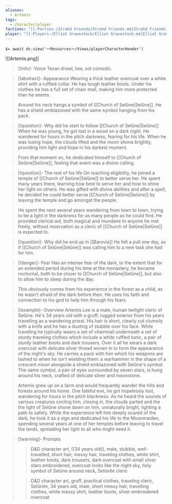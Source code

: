 ```yaml
---
aliases:
  - Artemis
tags:
  - character/player
factions: "[[-Parties-/Strahd Friends/Strahd Friends.md|Strahd Friends]]"
player: "[[-Players-/Elliot Gravestock/Elliot Gravestock.md|Elliot Gravestock]]"
---
```


`$= await dv.view('一Resources一/Views/playerCharacterHeader')`

![[Artemis.png]]

> [!info]- Voice
> Texan drawl, low, *not comedic*.

> [!abstract]- Appearance
> Wearing a thick leather overcoat over a white shirt with a ruffled collar. He has tough leather boots. Under his clothes he has a full set of chain mail, making him more protected than he seems.
> 
> Around his neck hangs a symbol of [[Church of Selûne|Selûne]]. He has a shield emblazoned with the same symbol hanging from his pack.

> [!question]- Why did he start to follow [[Church of Selûne|Selûne]]
> When he was young, he got lost in a wood on a dark night. He wandered for hours in the pitch darkness, fearing for his life. When he was losing hope, the clouds lifted and the moon shone brightly, providing him light and hope in his darkest moment.
> 
> From that moment on, he dedicated himself to [[Church of Selûne|Selûne]], feeling that event was a divine calling.

> [!question]- The rest of his life
> On reaching eligibility, he joined a temple of [[Church of Selûne|Selûne]] to better serve her. He spent many years there, learning how best to serve her and how to shine her light on others. He was gifted with divine abilities and after a spell, he decided he could better serve [[Church of Selûne|Selûne]] by leaving the temple and go amongst the people.
> 
> He spent the next several years wandering from town to town, trying to be a light in the darkness for as many people as he could find. He provided clerical aid, both magical and mundane to anyone he met freely, without reservation as a cleric of [[Church of Selûne|Selûne]] is expected to.

> [!question]- Why did he end up in [[Barovia]]
> He felt a pull one day, as if [[Church of Selûne|Selûne]] was calling him to a new task she had for him.

> [!danger]- Fear
> Has an intense fear of the dark, to the extent that for an extended period during his time at the monastery, he became nocturnal, both to be closer to [[Church of Selûne|Selûne]], but also to allow him to sleep during the day.
> 
> This obviously comes from his experience in the forest as a child, as he wasn't afraid of the dark before then. He uses his faith and connection to his god to help him through his fears.

> [!example]- Overview
> Artemis Lee is a male, human twilight cleric of Selûne. He's 34 years old with a gruff, rugged exterior from his years travelling as a wandering priest. His hair is short, clearly cut clumsily with a knife and he has a dusting of stubble over his face. While traveling he typically wears a set of chainmail underneath a set of sturdy traveling clothes which include a white ruffled tunic, a pair of sturdy leather boots and dark trousers. Over it all he wears a dark overcoat with delicate silver thread woven in to form the appearance of the night's sky. He carries a pack with him which his weapons are lashed to when he isn't wielding them: a warhammer in the shape of a crescent moon alongside a shield emblazoned with Selûne's symbol. The same symbol, a pair of eyes surrounded by seven stars, is hung around his neck, crafted of delicate silver and moonstone.
> 
> Artemis grew up on a farm and would frequently wander the hills and forests around his home. One fateful eve, he got hopelessly lost, wandering for hours in the pitch blackness. As he heard the sounds of various creatures circling him, closing in, the clouds parted and the the light of Selûne shone down on him, unnaturally bright, lighting a path to safety. While the experience left him deeply scared of the dark, he took it as a sign and dedicated his life to the Moonmaiden, spending several years at one of her temples before leaving to travel the lands, spreading her light to all who might need it.

> [!warning]- Prompts
> > D&D character art, ((34 years old)), male, stubble, well-travelled, short hair, messy hair, traveling clothes, white shirt, leather boots, dark trousers, dark overcoat with small silver stars embroidered, overcoat looks like the night sky, holy symbol of Selûne around neck, Selûnite cleric
> 
> > D&D character art, gruff, practical clothes, traveling cleric, Selûnite, 34 years old, male, short messy hair, travelling clothes, white messy shirt, leather boots, silver embroidered overcoat